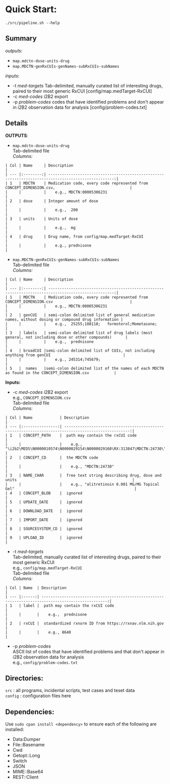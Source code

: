 
# Quick Start:

`./src/pipeline.sh --help`  

## Summary

_outputs_:  
+ `map.mdctn-dose-units-drug`  
+ `map.MDCTN-genRxCUIs-genNames-subRxCUIs-subNames`  

_inputs_:  
+  -t *med-targets*        Tab-delimited, manually curated list of interesting drugs, paired to their most generic RxCUI [config/map.medTarget-RxCUI]
+  -c *med-codes*          i2B2 export
+  -p *problem-codes*      codes that have identified problems and don't appear in i2B2 observation data for analysis [config/problem-codes.txt]

## Details
 
**OUTPUTS**: 

+ `map.mdctn-dose-units-drug`  
Tab-delimited file  
_Columns:_
```
| Col | Name     | Description                                                                                         |
| --- |:--------:| ---------------------------------------------------------------------------------------------------:|
| 1   | MDCTN    | Medication code, every code represented from CONCEPT_DIMENSION.csv,                                 |
|     |          |    e.g., MDCTN:00005306231                                                                          |
| 2   | dose     | Integer amount of dose                                                                              |
|     |          |    e.g.,  200                                                                                       |
| 3   | units    | Units of dose                                                                                       |
|     |          |    e.g.,  mg                                                                                        |
| 4   | drug     | Drug name, from config/map.medTarget-RxCUI                                                          |
|     |	         |    e.g., prednisone                                                                                 |
```

+ `map.MDCTN-genRxCUIs-genNames-subRxCUIs-subNames`  
Tab-delimited file  
_Columns:_
```
| Col | Name     | Description                                                                                         |
| --- |:--------:| ---------------------------------------------------------------------------------------------------:|
| 1   | MDCTN    | Medication code, every code represented from CONCEPT_DIMENSION.csv                                  |
|     |          |    e.g., MDCTN:00005306231                                                                          |
| 2   | genCUI   | semi-colon delimited list of general medication names, without dosing or compound drug information |
|     |          |    e.g.,  25255;108118;   formoterol;Mometasone;                                                    |
| 3   | labels   | semi-colon delimited list of drug labels (most general, not including dose or other compounds)      |
|     |          |    e.g.,  prednisone                                                                                |
| 4   | broadCUI |semi-colon delimited list of CUIs, not including anything from genCUI                                |
|     |	         |    e.g., 245314;745679;                                                                             |
| 5   |  names   |semi-colon delimited list of the names of each MDCTN as found in the CONCEPT_DIMENSION.csv           |
```

**Inputs:**

+ -c *med-codes*
i2B2 export  
e.g., `CONCEPT_DIMENSION.csv`  
Tab-delimited file  
_Columns:_
```
| Col | Name            | Description                                                                                         |
| --- |:---------------:| ---------------------------------------------------------------------------------------------------:|
| 1   | CONCEPT_PATH    |  path may contain the rxCUI code                                                                    |
|     |                 |    e.g., "\i2b2\MEDS\N0000010574\N0000029154\N0000029160\RX:313847\MDCTN:24730\"                    |
| 2   | CONCEPT_CD      |  the MDCTN code                                                                                     |
|     |                 |    e.g., "MDCTN:24730"                                                                              |
| 3   | NAME_CHAR       |  free text string describing drug, dose and units                                                   |
|     |                 |    e.g., "alitretinoin 0.001 MG/MG Topical Gel"                                                     |
| 4   | CONCEPT_BLOB    |  ignored                                                                                            |
| 5   | UPDATE_DATE     |  ignored                                                                                            |
| 6   | DOWNLOAD_DATE   |  ignored                                                                                            |
| 7   | IMPORT_DATE     |  ignored                                                                                            |
| 8   | SOURCESYSTEM_CD |  ignored                                                                                            |
| 9   | UPLOAD_ID       |  ignored                                                                                            |
```

+ -t *med-targets*  
Tab-delimited, manually curated list of interesting drugs, paired to their most generic RxCUI  
e.g., `config/map.medTarget-RxCUI`  
Tab-delimited file  
_Columns:_
```
| Col | Name  | Description                                                                                         |
| --- |:-----:| ---------------------------------------------------------------------------------------------------:|
| 1   | label |  path may contain the rxCUI code                                                                    |
|     |       |    e.g.,  prednisone                                                                                |
| 2   | rxCUI |  standardized rxnorm ID from https://rxnav.nlm.nih.gov                                              |
|     |       |    e.g., 8640                                                                                       |
```

+ -p *problem-codes*  
ASCII list of codes that have identified problems and that don't appear in i2B2 observation data for analysis  
e.g., `config/problem-codes.txt`  

## Directories:

`src`    : all programs, incidental scripts, test cases and teset data  
`config` : configuration files here

## Dependencies:
Use `sudo cpan install <dependency>` to ensure each of the following are installed:  
+ Data:Dumper
+ File::Basename
+ Cwd
+ Getopt::Long
+ Switch
+ JSON
+ MIME::Base64
+ REST::Client

